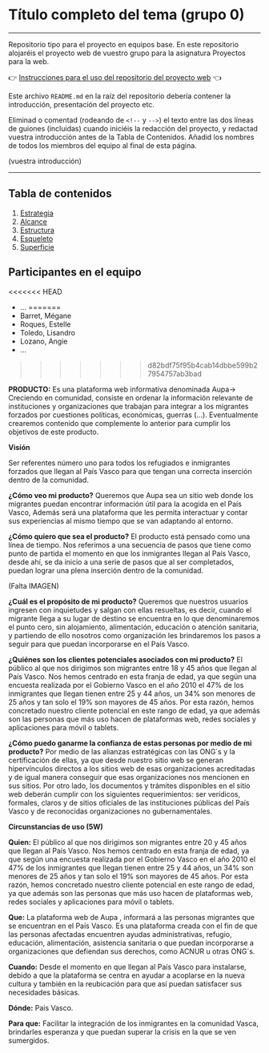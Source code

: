 # Título completo del tema (grupo 0)

----------------------------

Repositorio tipo para el proyecto en equipos base. En este repositorio alojaréis el proyecto web de vuestro grupo para la asignatura Proyectos para la web.

:point_right: [Instrucciones para el uso del repositorio del proyecto web](instrucciones.md) :point_left:

Este archivo `README.md` en la raíz del repositorio debería contener la introducción, presentación del proyecto etc.

Eliminad o comentad (rodeando de `<!--` y `-->`) el texto entre las dos líneas de guiones (incluidas) cuando iniciéis la redacción del proyecto, y redactad vuestra introducción antes de la Tabla de Contenidos. Añadid los nombres de todos los miembros del equipo al final de esta página.

(vuestra introducción)

----------------------------


## Tabla de contenidos

1. [Estrategia](1-estrategia/README.md)
2. [Alcance](2-alcance/README.md)
3. [Estructura](3-estructura/README.md)
4. [Esqueleto](4-esqueleto/README.md)
5. [Superficie](5-superficie/README.md)

## Participantes en el equipo

<<<<<<< HEAD
- ...
=======
- Barret, Mégane
- Roques, Estelle
- Toledo, Lisandro
- Lozano, Angie
- ...
>>>>>>> d82bdf75f95b4cab14dbbe599b27954757ab3bad

**PRODUCTO:** Es una plataforma web informativa denominada Aupa→  Creciendo en comunidad,  consiste en ordenar la información relevante de  instituciones y organizaciones que trabajan para integrar a los migrantes forzados por cuestiones políticas, económicas, guerras (...). Eventualmente crearemos contenido que complemente lo anterior para cumplir los objetivos de este producto.

**Visión**

Ser referentes número uno para todos los refugiados e inmigrantes forzados que llegan al País Vasco para que tengan una correcta inserción dentro de la comunidad.

**¿Cómo veo mi producto?**
Queremos que Aupa sea un sitio web donde los migrantes puedan encontrar información útil para la acogida en el País Vasco, Además será una plataforma que les permita interactuar y contar sus experiencias al mismo tiempo que se van adaptando al entorno. 

**¿Cómo quiero que sea el producto?**
El producto está pensado como una línea de tiempo.
Nos referimos a una secuencia de pasos que tiene como punto de partida el momento en que los inmigrantes llegan al País Vasco, desde ahí, se da inicio a una serie de pasos que al ser completados, puedan lograr una plena inserción dentro de la comunidad.

(Falta IMAGEN)

**¿Cuál es el propósito de mi producto?**
Queremos que nuestros usuarios ingresen con inquietudes y salgan con ellas resueltas, es decir, cuando el migrante llega a su lugar de destino se encuentra en lo que denominaremos el punto cero, sin alojamiento, alimentación, educación o atención sanitaria, y partiendo de ello nosotros como organización les brindaremos los pasos a seguir para que puedan incorporarse en el País Vasco.

**¿Quiénes son los clientes potenciales asociados con mi producto?**
El público al que nos dirigimos son migrantes entre 18 y 45 años que llegan al País Vasco. Nos hemos centrado en esta franja de edad, ya que según una encuesta realizada por el Gobierno Vasco en el año 2010 el 47% de los inmigrantes que llegan tienen entre 25 y 44 años, un 34% son menores de 25 años y tan solo el 19% son mayores de 45 años. Por esta razón, hemos concretado nuestro cliente potencial en este rango de edad, ya que además son las personas que más uso hacen de plataformas web, redes sociales y aplicaciones para móvil o tablets. 


**¿Cómo puedo ganarme la confianza de estas personas por medio de mi producto?**
Por medio de las alianzas estratégicas con las ONG´s y la certificación de ellas, ya que desde nuestro sitio web se generan hipervínculos directos a los sitios web de esas organizaciones acreditadas y de igual manera conseguir que esas organizaciones nos mencionen en sus sitios. Por otro lado, los documentos y trámites disponibles en el sitio web deberán cumplir con los siguientes requerimientos: ser verídicos, formales, claros y de sitios oficiales de las instituciones públicas del País Vasco y de reconocidas organizaciones no gubernamentales.

**Circunstancias de uso (5W)**

**Quien:** El público al que nos dirigimos son migrantes entre 20 y 45 años que llegan al País Vasco. Nos hemos centrado en esta franja de edad, ya que según una encuesta realizada por el Gobierno Vasco en el año 2010 el 47% de los inmigrantes que llegan tienen entre 25 y 44 años, un 34% son menores de 25 años y tan solo el 19% son mayores de 45 años. Por esta razón, hemos concretado nuestro cliente potencial en este rango de edad, ya que además son las personas que más uso hacen de plataformas web, redes sociales y aplicaciones para móvil o tablets.

**Que:** La plataforma web de Aupa , informará a las personas migrantes que se encuentran en el País Vasco. Es una plataforma creada con el fin de que las personas afectadas encuentren ayudas administrativas, refugio, educación, alimentación, asistencia sanitaria o que puedan incorporarse a organizaciones que defiendan sus derechos, como ACNUR u otras ONG´s.

**Cuando:** Desde el momento en que llegan al País Vasco para instalarse, debido a que la plataforma se centra en ayudar a acoplarse en la nueva cultura y también en la reubicación para que así puedan satisfacer sus necesidades básicas. 

**Dónde:** Pais Vasco. 

**Para que:** Facilitar la integración de los inmigrantes en la comunidad Vasca, brindarles esperanza y que puedan superar la crisis en la que se ven sumergidos.
